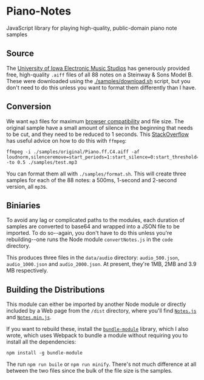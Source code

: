# Piano-Notes

JavaScript library for playing high-quality, public-domain piano note samples

## Source

The [University of Iowa Electronic Music Studios](http://theremin.music.uiowa.edu/MISpiano.html) has generously provided free, high-quality `.aiff` files of all 88 notes on a Steinway & Sons Model B. These were downloaded using the [./samples/download.sh](./samples/download.sh) script, but you don't need to do this unless you want to format them differently than I have.

## Conversion

We want `mp3` files for maximum [browser compatibility](https://blog.filestack.com/thoughts-and-knowledge/audio-file-format-codec/) and file size. The original sample have a small amount of silence in the beginning that needs to be cut, and they need to be reduced to 1 seconds. This [StackOverflow](https://video.stackexchange.com/questions/23340/how-to-use-ffmpeg-to-fade-in-out-a-veriable-frame-rate-video-clip-with-unknown-d) has useful advice on how to do this with `ffmpeg`:

	ffmpeg -i ./samples/original/Piano.ff.C4.aiff -af loudnorm,silenceremove=start_periods=1:start_silence=0:start_threshold=-40dB,afade=out:st=0.25:d=0.25 -to 0.5 ./samples/test.mp3

You can format them all with `./samples/format.sh`. This will create three samples for each of the 88 notes: a 500ms, 1-second and 2-second version, all `mp3`s.

## Biniaries

To avoid any lag or complicated paths to the modules, each duration of samples are converted to base64 and wrapped into a JSON file to be imported. To do so--again, you don't have to do this unless you're rebuilding--one runs the Node module `convertNotes.js` in the `code` directory.

This produces three files in the `data/audio` directory: `audio_500.json`, `audio_1000.json` and `audio_2000.json`. At present, they're 1MB, 2MB and 3.9 MB respectively.

## Building the Distributions

This module can either be imported by another Node module or directly included by a Web page from the `/dist` directory, where you'll find [`Notes.js`](./dist/Notes.js) and [`Notes.min.js`](./dist/Notes.min.js).

If you want to rebuild these, install the [`bundle-module`](https://www.npmjs.com/package/bundle-module) library, which I also wrote, which uses Webpack to bundle a module without requiring you to install all the dependencies:

	npm install -g bundle-module

The run `npm run buile` or `npm run minify`. There's not much difference at all between the two files since the bulk of the file size is the samples.
